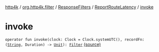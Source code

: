 [http4k](../../../index.md) / [org.http4k.filter](../../index.md) / [ResponseFilters](../index.md) / [ReportRouteLatency](index.md) / [invoke](./invoke.md)

# invoke

`operator fun invoke(clock: Clock = Clock.systemUTC(), recordFn: (`[`String`](https://kotlinlang.org/api/latest/jvm/stdlib/kotlin/-string/index.html)`, Duration) -> `[`Unit`](https://kotlinlang.org/api/latest/jvm/stdlib/kotlin/-unit/index.html)`): `[`Filter`](../../../org.http4k.core/-filter/index.md) [(source)](https://github.com/http4k/http4k/blob/master/http4k-core/src/main/kotlin/org/http4k/filter/ResponseFilters.kt#L58)